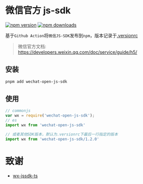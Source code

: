 # 微信官方 js-sdk

[![npm version][npm-version-src]][npm-version-href]
[![npm downloads][npm-downloads-src]][npm-downloads-href]

基于`Github Action`将`微信JS-SDK`发布到`npm`，版本记录于[.versionrc](./.versionrc)

> 微信官方文档: https://developers.weixin.qq.com/doc/service/guide/h5/

## 安装

``` bash
pnpm add wechat-open-js-sdk
```

## 使用

``` javascript
// commonjs
var wx = require('wechat-open-js-sdk');
// es
import wx from 'wechat-open-js-sdk'

// 或者其他SDK版本，默认为.versionrc下最后一行指定的版本
import wx from 'wechat-open-js-sdk/1.2.0'
```

# 致谢

- [wx-jssdk-ts](https://github.com/zhaoky/wx-jssdk-ts/tree/master)

[npm-version-src]: https://img.shields.io/npm/v/wechat-open-js-sdk?style=flat&colorA=080f12&colorB=1fa669
[npm-version-href]: https://npmjs.com/package/wechat-open-js-sdk
[npm-downloads-src]: https://img.shields.io/npm/dm/wechat-open-js-sdk?style=flat&colorA=080f12&colorB=1fa669
[npm-downloads-href]: https://npmjs.com/package/wechat-open-js-sdk
